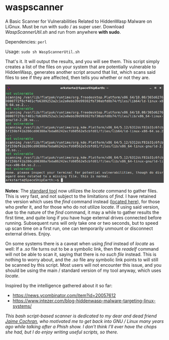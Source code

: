 # waspscanner
A Basic Scanner for Vulnerabilities Related to HiddenWasp Malware on LiGnux. Must be run with sudo / as super user. Download *WaspScannerUtil.sh* and run from anywhere **with sudo**.

Dependencies: `perl`

Usage: `sudo sh WaspScannerUtil.sh`

That's it. It will output the results, and you will see them. This script simply creates a list of the files on your system that are potentially vulnerable to HiddenWasp, generates another script around that list, which scans said files to see if they are affected, then tells you whether or not they are.

![Image](https://raw.githubusercontent.com/bongochong/waspscanner/master/newscreen.png)

**Notes**: The [standard tool](https://raw.githubusercontent.com/bongochong/waspscanner/master/WaspScannerUtil.sh) now utilizes the *locate* command to gather files. This is very fast, and not subject to the limitations of *find*. I have retained the version which uses the *find* command instead ([located here](https://raw.githubusercontent.com/bongochong/waspscanner/master/WaspScannerUtilF.sh)), for those who prefer it, and for those who do not utilize *locate*. If using said version, due to the nature of the *find* command, it may a while to gather results the first time, and quite long if you have huge external drives connected before running. Subsequent runs will only take one or two seconds, but to speed up scan time on a first run, one can temporarily unmount or disconnect external drives. Enjoy.

On some systems there is a caveat when using *find* instead of *locate* as well: If a *.so* file turns out to be a symbolic link, then the *readelf* command will not be able to scan it, saying that there is *no such file* instead. This is nothing to worry about, and the *.so* file any symbolic link points to will still be scanned by this script. Most users will not encounter this issue, and you should be using the main / standard version of my tool anyway, which uses *locate*.

Inspired by the intelligence gathered about it so far:
- https://news.ycombinator.com/item?id=20057612
- https://www.intezer.com/blog-hiddenwasp-malware-targeting-linux-systems/

*This bash script-based scanner is dedicated to my dear and dead friend [Jaime Cochran](https://chronicle.su/news/jaime-cochran-lived/), who motivated me to get back into GNU / Linux many years ago while talking after a Phish show. I don't think I'll ever have the chops she had, but I do enjoy writing useful scripts, so there.*
